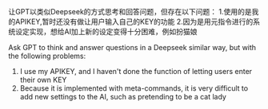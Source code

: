 让GPT以类似Deepseek的方式思考和回答问题，但存在以下问题：
1.使用的是我的APIKEY,暂时还没有做让用户输入自己的KEY的功能
2.因为是用元指令进行的系统设定实现，想给AI加上新的设定变得十分困难，例如扮猫娘

Ask GPT to think and answer questions in a Deepseek similar way, but with the following problems:
1. I use my APIKEY, and I haven't done the function of letting users enter their own KEY
2. Because it is implemented with meta-commands, it is very difficult to add new settings to the AI, such as pretending to be a cat lady

